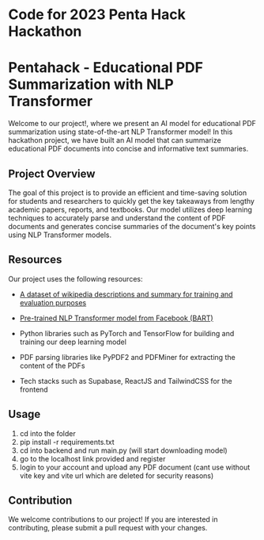 # Code for 2023 Penta Hack Hackathon


# Pentahack - Educational PDF Summarization with NLP Transformer
Welcome to our project!, where we present an AI model for educational PDF summarization using state-of-the-art NLP Transformer model! In this hackathon project, we have built an AI model that can summarize educational PDF documents into concise and informative text summaries.

## Project Overview
The goal of this project is to provide an efficient and time-saving solution for students and researchers to quickly get the key takeaways from lengthy academic papers, reports, and textbooks. Our model utilizes deep learning techniques to accurately parse and understand the content of PDF documents and generates concise summaries of the document's key points using NLP Transformer models.

## Resources
Our project uses the following resources:

- [A dataset of wikipedia descriptions and summary for training and evaluation purposes](https://huggingface.co/datasets/jordiclive/wikipedia-summary-dataset)

- [Pre-trained NLP Transformer model from Facebook (BART)](https://arxiv.org/abs/1910.13461)

- Python libraries such as PyTorch and TensorFlow for building and training our deep learning model

- PDF parsing libraries like PyPDF2 and PDFMiner for extracting the content of the PDFs

- Tech stacks such as Supabase, ReactJS and TailwindCSS for the frontend 

## Usage
1. cd into the folder
2. pip install -r requirements.txt
3. cd into backend and run main.py (will start downloading model)
4. go to the localhost link provided and register
5. login to your account and upload any PDF document 
(cant use without vite key and vite url which are deleted for security reasons)

## Contribution
We welcome contributions to our project! If you are interested in contributing, please submit a pull request with your changes.
